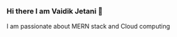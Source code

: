 ### Hi there I am Vaidik Jetani 👋
<!--
**vaidik2626/vaidik2626** is a ✨ _special_ ✨ repository because its `README.md` (this file) appears on your GitHub profile.
I am passionate 
Here are some ideas to get you started:

- 🔭 I’m currently working on ...
- 🌱 I’m currently learning ...
- 👯 I’m looking to collaborate on ...
- 🤔 I’m looking for help with ...
- 💬 Ask me about ...
- 📫 How to reach me: ...
- 😄 Pronouns: ...
- ⚡ Fun fact: ...
-->
I am passionate about MERN stack and Cloud computing
